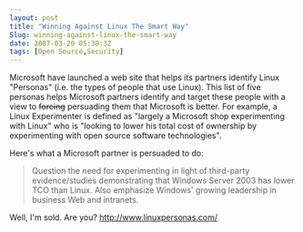 ```yaml
---
layout: post
title: "Winning Against Linux The Smart Way"
Slug: winning-against-linux-the-smart-way
date: 2007-03-20 05:30:32
tags: [Open Source,Security]
---
```

Microsoft have launched a web site that helps its partners identify Linux "Personas" (i.e. the types of people that use Linux). This list of five personas helps Microsoft partners identify and target these people with a view to <strike>forcing</strike> persuading them that Microsoft is better. For example, a Linux Experimenter is defined as "largely a Microsoft shop experimenting with Linux" who is "looking to lower his total cost of ownership by experimenting with open source software technologies".

Here's what a Microsoft partner is persuaded to do:

> Question the need for experimenting in light of third-party evidence/studies demonstrating that Windows Server 2003 has lower TCO than Linux. Also emphasize Windows' growing leadership in business Web and intranets.

Well, I'm sold. Are you? <http://www.linuxpersonas.com/>
